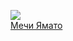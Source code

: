 ![](/books/sf_fantasy/Александр%20Логачев/Мечи%20Ямато.jpg)  
[Мечи Ямато](/books/sf_fantasy/Александр%20Логачев/Мечи%20Ямато)